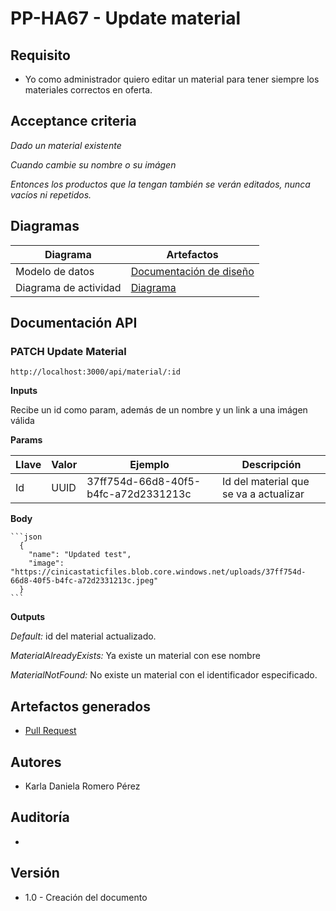 # PP-HA67 - Update material

## Requisito

- Yo como administrador quiero editar un material para tener siempre los materiales correctos en oferta.

## Acceptance criteria

_Dado un material existente_

_Cuando cambie su nombre o su imágen_

_Entonces los productos que la tengan también se verán editados, nunca vacíos ni repetidos._


## Diagramas

| Diagrama | Artefactos |
| ---------------------|------------------------ |
| Modelo de datos |[Documentación de diseño](https://taro-depto-ti.atlassian.net/wiki/spaces/FC/pages/20611073/FRAPPE-68+Yo+como+administrador+quiero+editar+un+material+para+tener+siempre+los+materiales+correctos+en+oferta#Dise%C3%B1o ) |
|Diagrama de actividad| [Diagrama](https://app.diagrams.net/#G1kUiv_Q0W6wJ5dc7AuMC07ChIvaYKfbkg)|

## Documentación API

### PATCH Update Material
  `http://localhost:3000/api/material/:id`


  **Inputs**

  Recibe un id como param, además de un nombre y un link a una imágen válida

  **Params**

  |Llave|Valor|Ejemplo|Descripción|
  |----|------|----|----|
  |Id| UUID | 37ff754d-66d8-40f5-b4fc-a72d2331213c |Id del material que se va a actualizar|

  **Body**

    ```json
      {
        "name": "Updated test",
        "image": "https://cinicastaticfiles.blob.core.windows.net/uploads/37ff754d-66d8-40f5-b4fc-a72d2331213c.jpeg"
      }
    ```

  **Outputs**

  _Default:_ id del material actualizado.

  _MaterialAlreadyExists:_ Ya existe un material con ese nombre

  _MaterialNotFound:_ No existe un material con el identificador especificado.

## Artefactos generados

- [Pull Request](https://github.com/Taro-IT/frappe/pull/53/)


## Autores

- Karla Daniela Romero Pérez

## Auditoría
-

## Versión

- 1.0 - Creación del documento
